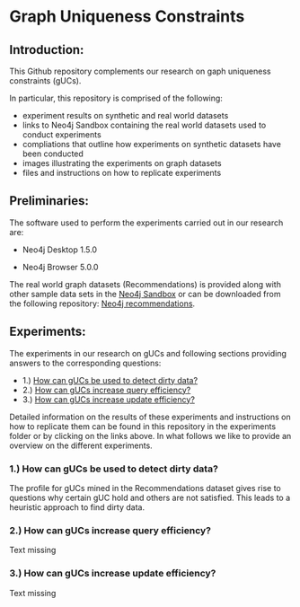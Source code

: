 # Graph Uniqueness Constraints

## Introduction: 

This Github repository complements our research on gaph uniqueness constraints (gUCs).

In particular, this repository is comprised of the following:

- experiment results on synthetic and real world datasets
- links to Neo4j Sandbox containing the real world datasets used to conduct experiments
- compliations that outline how experiments on synthetic datasets have been conducted
- images illustrating the experiments on graph datasets
- files and instructions on how to replicate experiments

## Preliminaries:

The software used to perform the experiments carried out in our research are:

- Neo4j Desktop 1.5.0

- Neo4j Browser 5.0.0


The real world graph datasets (Recommendations) is provided along with other sample data sets in the [Neo4j Sandbox](https://sandbox.neo4j.com/) or can be downloaded from the following repository: [Neo4j recommendations](https://github.com/neo4j-graph-examples/recommendations). 


## Experiments:

The experiments in our research on gUCs and following sections providing answers to the corresponding questions:

- 1.) [How can gUCs be used to detect dirty data?](https://github.com/GraphDatabaseExperiments/graph_uniqueness_constraints_experiments/tree/main/experiments/1_How_can_gUCs_be_used_to_detect_dirty_data)
- 2.) [How can gUCs increase query efficiency?](https://github.com/GraphDatabaseExperiments/graph_uniqueness_constraints_experiments/tree/main/experiments/2_How_can_gUCs_increase_query_efficiency)
- 3.) [How can gUCs increase update efficiency?](https://github.com/GraphDatabaseExperiments/graph_uniqueness_constraints_experiments/tree/main/experiments/3_How_can_gUCs_increase_update_efficiency)


Detailed information on the results of these experiments and instructions on how to replicate them can be found in this repository in the experiments folder or by clicking on the links above. In what follows we like to provide an overview on the different experiments.

### 1.) How can gUCs be used to detect dirty data?

The profile for gUCs mined in the Recommendations dataset gives rise to questions why certain gUC hold and others are not satisfied. This leads to a heuristic approach to find dirty data.

### 2.) How can gUCs increase query efficiency?

Text missing

### 3.) How can gUCs increase update efficiency?

Text missing 


